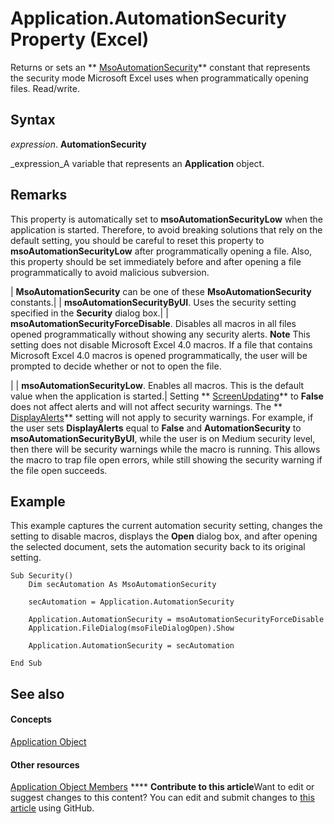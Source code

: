
# Application.AutomationSecurity Property (Excel)

Returns or sets an  ** [MsoAutomationSecurity](http://msdn.microsoft.com/library/6147cad7-3db3-7f9a-397e-62dd64b89b50%28Office.15%29.aspx)** constant that represents the security mode Microsoft Excel uses when programmatically opening files. Read/write.


## Syntax

 _expression_. **AutomationSecurity**

 _expression_A variable that represents an  **Application** object.


## Remarks

This property is automatically set to  **msoAutomationSecurityLow** when the application is started. Therefore, to avoid breaking solutions that rely on the default setting, you should be careful to reset this property to **msoAutomationSecurityLow** after programmatically opening a file. Also, this property should be set immediately before and after opening a file programmatically to avoid malicious subversion.



| **MsoAutomationSecurity** can be one of these **MsoAutomationSecurity** constants.|
| **msoAutomationSecurityByUI**. Uses the security setting specified in the  **Security** dialog box.|
| **msoAutomationSecurityForceDisable**. Disables all macros in all files opened programmatically without showing any security alerts.
**Note**  This setting does not disable Microsoft Excel 4.0 macros. If a file that contains Microsoft Excel 4.0 macros is opened programmatically, the user will be prompted to decide whether or not to open the file.

|
| **msoAutomationSecurityLow**. Enables all macros. This is the default value when the application is started.|
Setting  ** [ScreenUpdating](08fa0272-faeb-f8f2-c0f2-e001620cc838.md)** to **False** does not affect alerts and will not affect security warnings. The ** [DisplayAlerts](d9f36a99-e9c9-9a67-abaf-9c8e49b4febc.md)** setting will not apply to security warnings. For example, if the user sets **DisplayAlerts** equal to **False** and **AutomationSecurity** to **msoAutomationSecurityByUI**, while the user is on Medium security level, then there will be security warnings while the macro is running. This allows the macro to trap file open errors, while still showing the security warning if the file open succeeds.


## Example

This example captures the current automation security setting, changes the setting to disable macros, displays the  **Open** dialog box, and after opening the selected document, sets the automation security back to its original setting.


```
Sub Security() 
    Dim secAutomation As MsoAutomationSecurity 
 
    secAutomation = Application.AutomationSecurity 
 
    Application.AutomationSecurity = msoAutomationSecurityForceDisable 
    Application.FileDialog(msoFileDialogOpen).Show 
 
    Application.AutomationSecurity = secAutomation 
 
End Sub
```


## See also


#### Concepts


 [Application Object](19b73597-5cf9-4f56-8227-b5211f657f6f.md)
#### Other resources


 [Application Object Members](4cb9ca42-8d07-cc9c-2d80-4eb9a5921e1e.md)
****   **Contribute to this article**Want to edit or suggest changes to this content? You can edit and submit changes to  [this article](https://github.com/jhershey00/VBA_Excel_Test/OpenXMLCon/articles/ae19bf93-dc0f-f18a-d8ce-f54108602844.md) using GitHub.

